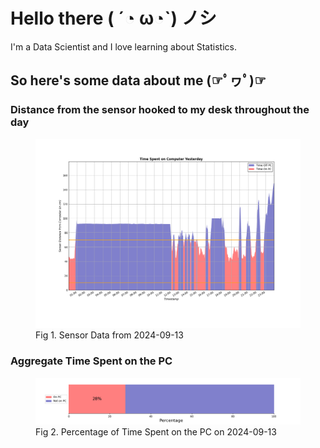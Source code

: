 
# Hello there ( ´◔ ω◔`) ノシ

I'm a Data Scientist and I love learning about Statistics.

## So here's some data about me (☞ﾟヮﾟ)☞


### Distance from the sensor hooked to my desk throughout the day
<figure>
  <picture>
    <source media="(prefers-color-scheme: dark)" srcset="Pi/readme/graphs/lineplot/dark-plot-2024-09-13.png">
    <source media="(prefers-color-scheme: light)" srcset="Pi/readme/graphs/lineplot/light-plot-2024-09-13.png">
    <img alt="Shows a black logo in light color mode and a white one in dark color mode." src="Pi/readme/graphs/lineplot/light-plot-2024-09-13.png">
  </picture>
  <figcaption>Fig 1. Sensor Data from 2024-09-13</figcaption>
</figure>



### Aggregate Time Spent on the PC
<figure>
  <picture>
    <source media="(prefers-color-scheme: dark)" srcset="Pi/readme/graphs/barplot/dark-plot-2024-09-13.png">
    <source media="(prefers-color-scheme: light)" srcset="Pi/readme/graphs/barplot/light-plot-2024-09-13.png">
    <img alt="Shows a black logo in light color mode and a white one in dark color mode." src="Pi/readme/graphs/barplot/light-plot-2024-09-13.png">
  </picture>
  <figcaption>Fig 2. Percentage of Time Spent on the PC on 2024-09-13</figcaption>
</figure>
